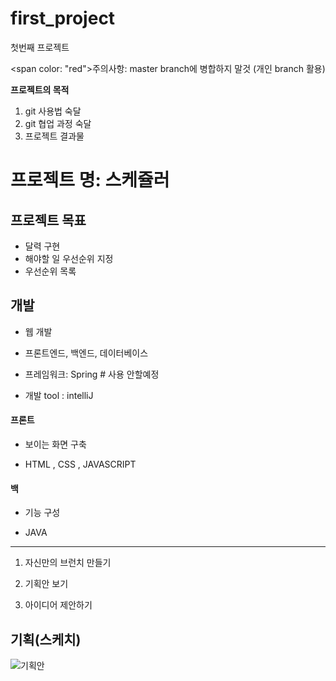 # first_project
첫번째 프로젝트

<span color: "red">주의사항: master branch에 병합하지 말것 (개인 branch 활용)</span>


**프로젝트의 목적**
1. git 사용법 숙달
2. git 협업 과정 숙달
3. 프로젝트 결과물 



# 프로젝트 명: 스케쥴러


## 프로젝트 목표

- 달력 구현
- 해야할 일 우선순위 지정
- 우선순위 목록


## 개발

- 웹 개발
- 프론트엔드, 백엔드, 데이터베이스


- 프레임워크: Spring  # 사용 안할예정
- 개발 tool : intelliJ


#### 프론트

- 보이는 화면 구축

- HTML , CSS , JAVASCRIPT


#### 백

- 기능 구성

- JAVA

------

1. 자신만의 브런치 만들기

2. 기획안 보기

3. 아이디어 제안하기

## 기획(스케치)
![기획안](https://user-images.githubusercontent.com/51310308/236660390-1b245069-10b5-4cdb-a772-c26ecb30ec47.jpg)
